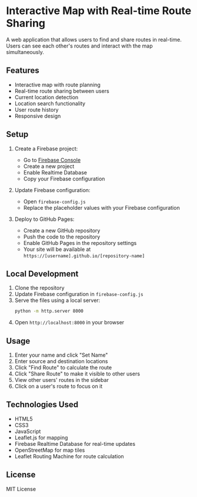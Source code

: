 # Interactive Map with Real-time Route Sharing

A web application that allows users to find and share routes in real-time. Users can see each other's routes and interact with the map simultaneously.

## Features

- Interactive map with route planning
- Real-time route sharing between users
- Current location detection
- Location search functionality
- User route history
- Responsive design

## Setup

1. Create a Firebase project:
   - Go to [Firebase Console](https://console.firebase.google.com/)
   - Create a new project
   - Enable Realtime Database
   - Copy your Firebase configuration

2. Update Firebase configuration:
   - Open `firebase-config.js`
   - Replace the placeholder values with your Firebase configuration

3. Deploy to GitHub Pages:
   - Create a new GitHub repository
   - Push the code to the repository
   - Enable GitHub Pages in the repository settings
   - Your site will be available at `https://[username].github.io/[repository-name]`

## Local Development

1. Clone the repository
2. Update Firebase configuration in `firebase-config.js`
3. Serve the files using a local server:
   ```bash
   python -m http.server 8000
   ```
4. Open `http://localhost:8000` in your browser

## Usage

1. Enter your name and click "Set Name"
2. Enter source and destination locations
3. Click "Find Route" to calculate the route
4. Click "Share Route" to make it visible to other users
5. View other users' routes in the sidebar
6. Click on a user's route to focus on it

## Technologies Used

- HTML5
- CSS3
- JavaScript
- Leaflet.js for mapping
- Firebase Realtime Database for real-time updates
- OpenStreetMap for map tiles
- Leaflet Routing Machine for route calculation

## License

MIT License

